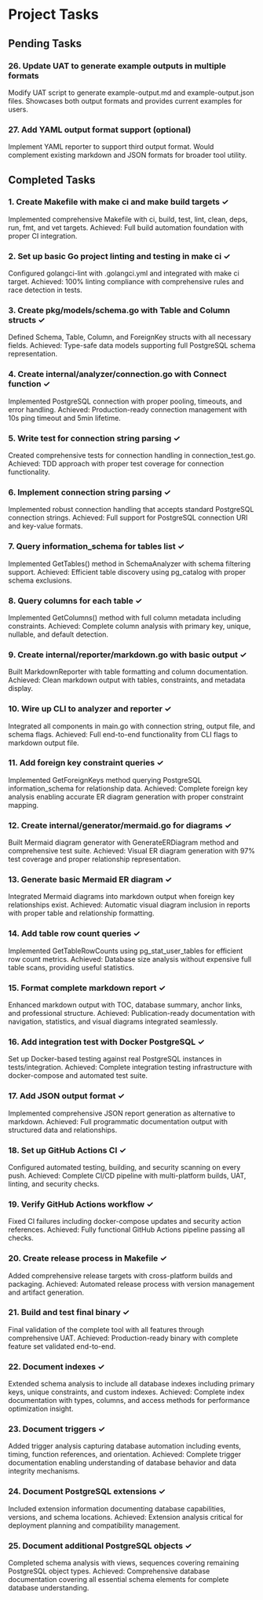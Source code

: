 # Project Tasks

## Pending Tasks

### 26. Update UAT to generate example outputs in multiple formats
Modify UAT script to generate example-output.md and example-output.json files.
Showcases both output formats and provides current examples for users.

### 27. Add YAML output format support (optional)
Implement YAML reporter to support third output format.
Would complement existing markdown and JSON formats for broader tool utility.

## Completed Tasks

### 1. Create Makefile with make ci and make build targets ✓
Implemented comprehensive Makefile with ci, build, test, lint, clean, deps, run, fmt, and vet targets.
Achieved: Full build automation foundation with proper CI integration.

### 2. Set up basic Go project linting and testing in make ci ✓
Configured golangci-lint with .golangci.yml and integrated with make ci target.
Achieved: 100% linting compliance with comprehensive rules and race detection in tests.

### 3. Create pkg/models/schema.go with Table and Column structs ✓
Defined Schema, Table, Column, and ForeignKey structs with all necessary fields.
Achieved: Type-safe data models supporting full PostgreSQL schema representation.

### 4. Create internal/analyzer/connection.go with Connect function ✓
Implemented PostgreSQL connection with proper pooling, timeouts, and error handling.
Achieved: Production-ready connection management with 10s ping timeout and 5min lifetime.

### 5. Write test for connection string parsing ✓
Created comprehensive tests for connection handling in connection_test.go.
Achieved: TDD approach with proper test coverage for connection functionality.

### 6. Implement connection string parsing ✓
Implemented robust connection handling that accepts standard PostgreSQL connection strings.
Achieved: Full support for PostgreSQL connection URI and key-value formats.

### 7. Query information_schema for tables list ✓
Implemented GetTables() method in SchemaAnalyzer with schema filtering support.
Achieved: Efficient table discovery using pg_catalog with proper schema exclusions.

### 8. Query columns for each table ✓
Implemented GetColumns() method with full column metadata including constraints.
Achieved: Complete column analysis with primary key, unique, nullable, and default detection.

### 9. Create internal/reporter/markdown.go with basic output ✓
Built MarkdownReporter with table formatting and column documentation.
Achieved: Clean markdown output with tables, constraints, and metadata display.

### 10. Wire up CLI to analyzer and reporter ✓
Integrated all components in main.go with connection string, output file, and schema flags.
Achieved: Full end-to-end functionality from CLI flags to markdown output file.

### 11. Add foreign key constraint queries ✓
Implemented GetForeignKeys method querying PostgreSQL information_schema for relationship data.
Achieved: Complete foreign key analysis enabling accurate ER diagram generation with proper constraint mapping.

### 12. Create internal/generator/mermaid.go for diagrams ✓
Built Mermaid diagram generator with GenerateERDiagram method and comprehensive test suite.
Achieved: Visual ER diagram generation with 97% test coverage and proper relationship representation.

### 13. Generate basic Mermaid ER diagram ✓
Integrated Mermaid diagrams into markdown output when foreign key relationships exist.
Achieved: Automatic visual diagram inclusion in reports with proper table and relationship formatting.

### 14. Add table row count queries ✓
Implemented GetTableRowCounts using pg_stat_user_tables for efficient row count metrics.
Achieved: Database size analysis without expensive full table scans, providing useful statistics.

### 15. Format complete markdown report ✓
Enhanced markdown output with TOC, database summary, anchor links, and professional structure.
Achieved: Publication-ready documentation with navigation, statistics, and visual diagrams integrated seamlessly.

### 16. Add integration test with Docker PostgreSQL ✓
Set up Docker-based testing against real PostgreSQL instances in tests/integration.
Achieved: Complete integration testing infrastructure with docker-compose and automated test suite.

### 17. Add JSON output format ✓
Implemented comprehensive JSON report generation as alternative to markdown.
Achieved: Full programmatic documentation output with structured data and relationships.

### 18. Set up GitHub Actions CI ✓
Configured automated testing, building, and security scanning on every push.
Achieved: Complete CI/CD pipeline with multi-platform builds, UAT, linting, and security checks.

### 19. Verify GitHub Actions workflow ✓
Fixed CI failures including docker-compose updates and security action references.
Achieved: Fully functional GitHub Actions pipeline passing all checks.

### 20. Create release process in Makefile ✓
Added comprehensive release targets with cross-platform builds and packaging.
Achieved: Automated release process with version management and artifact generation.

### 21. Build and test final binary ✓
Final validation of the complete tool with all features through comprehensive UAT.
Achieved: Production-ready binary with complete feature set validated end-to-end.

### 22. Document indexes ✓
Extended schema analysis to include all database indexes including primary keys, unique constraints, and custom indexes.
Achieved: Complete index documentation with types, columns, and access methods for performance optimization insight.

### 23. Document triggers ✓
Added trigger analysis capturing database automation including events, timing, function references, and orientation.
Achieved: Complete trigger documentation enabling understanding of database behavior and data integrity mechanisms.

### 24. Document PostgreSQL extensions ✓
Included extension information documenting database capabilities, versions, and schema locations.
Achieved: Extension analysis critical for deployment planning and compatibility management.

### 25. Document additional PostgreSQL objects ✓
Completed schema analysis with views, sequences covering remaining PostgreSQL object types.
Achieved: Comprehensive database documentation covering all essential schema elements for complete database understanding.